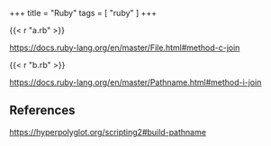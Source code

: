 +++
title = "Ruby"
tags = [ "ruby" ]
+++

{{< r "a.rb" >}}

<https://docs.ruby-lang.org/en/master/File.html#method-c-join>

{{< r "b.rb" >}}

<https://docs.ruby-lang.org/en/master/Pathname.html#method-i-join>

## References

<https://hyperpolyglot.org/scripting2#build-pathname>
